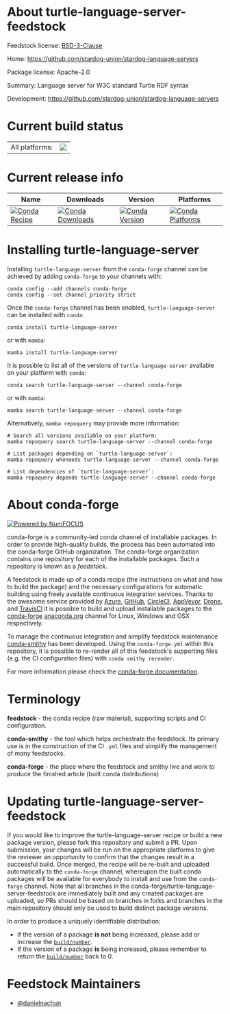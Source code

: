 About turtle-language-server-feedstock
======================================

Feedstock license: [BSD-3-Clause](https://github.com/conda-forge/turtle-language-server-feedstock/blob/main/LICENSE.txt)

Home: https://github.com/stardog-union/stardog-language-servers

Package license: Apache-2.0

Summary: Language server for W3C standard Turtle RDF syntax

Development: https://github.com/stardog-union/stardog-language-servers

Current build status
====================


<table><tr><td>All platforms:</td>
    <td>
      <a href="https://dev.azure.com/conda-forge/feedstock-builds/_build/latest?definitionId=24411&branchName=main">
        <img src="https://dev.azure.com/conda-forge/feedstock-builds/_apis/build/status/turtle-language-server-feedstock?branchName=main">
      </a>
    </td>
  </tr>
</table>

Current release info
====================

| Name | Downloads | Version | Platforms |
| --- | --- | --- | --- |
| [![Conda Recipe](https://img.shields.io/badge/recipe-turtle--language--server-green.svg)](https://anaconda.org/conda-forge/turtle-language-server) | [![Conda Downloads](https://img.shields.io/conda/dn/conda-forge/turtle-language-server.svg)](https://anaconda.org/conda-forge/turtle-language-server) | [![Conda Version](https://img.shields.io/conda/vn/conda-forge/turtle-language-server.svg)](https://anaconda.org/conda-forge/turtle-language-server) | [![Conda Platforms](https://img.shields.io/conda/pn/conda-forge/turtle-language-server.svg)](https://anaconda.org/conda-forge/turtle-language-server) |

Installing turtle-language-server
=================================

Installing `turtle-language-server` from the `conda-forge` channel can be achieved by adding `conda-forge` to your channels with:

```
conda config --add channels conda-forge
conda config --set channel_priority strict
```

Once the `conda-forge` channel has been enabled, `turtle-language-server` can be installed with `conda`:

```
conda install turtle-language-server
```

or with `mamba`:

```
mamba install turtle-language-server
```

It is possible to list all of the versions of `turtle-language-server` available on your platform with `conda`:

```
conda search turtle-language-server --channel conda-forge
```

or with `mamba`:

```
mamba search turtle-language-server --channel conda-forge
```

Alternatively, `mamba repoquery` may provide more information:

```
# Search all versions available on your platform:
mamba repoquery search turtle-language-server --channel conda-forge

# List packages depending on `turtle-language-server`:
mamba repoquery whoneeds turtle-language-server --channel conda-forge

# List dependencies of `turtle-language-server`:
mamba repoquery depends turtle-language-server --channel conda-forge
```


About conda-forge
=================

[![Powered by
NumFOCUS](https://img.shields.io/badge/powered%20by-NumFOCUS-orange.svg?style=flat&colorA=E1523D&colorB=007D8A)](https://numfocus.org)

conda-forge is a community-led conda channel of installable packages.
In order to provide high-quality builds, the process has been automated into the
conda-forge GitHub organization. The conda-forge organization contains one repository
for each of the installable packages. Such a repository is known as a *feedstock*.

A feedstock is made up of a conda recipe (the instructions on what and how to build
the package) and the necessary configurations for automatic building using freely
available continuous integration services. Thanks to the awesome service provided by
[Azure](https://azure.microsoft.com/en-us/services/devops/), [GitHub](https://github.com/),
[CircleCI](https://circleci.com/), [AppVeyor](https://www.appveyor.com/),
[Drone](https://cloud.drone.io/welcome), and [TravisCI](https://travis-ci.com/)
it is possible to build and upload installable packages to the
[conda-forge](https://anaconda.org/conda-forge) [anaconda.org](https://anaconda.org/)
channel for Linux, Windows and OSX respectively.

To manage the continuous integration and simplify feedstock maintenance
[conda-smithy](https://github.com/conda-forge/conda-smithy) has been developed.
Using the ``conda-forge.yml`` within this repository, it is possible to re-render all of
this feedstock's supporting files (e.g. the CI configuration files) with ``conda smithy rerender``.

For more information please check the [conda-forge documentation](https://conda-forge.org/docs/).

Terminology
===========

**feedstock** - the conda recipe (raw material), supporting scripts and CI configuration.

**conda-smithy** - the tool which helps orchestrate the feedstock.
                   Its primary use is in the construction of the CI ``.yml`` files
                   and simplify the management of *many* feedstocks.

**conda-forge** - the place where the feedstock and smithy live and work to
                  produce the finished article (built conda distributions)


Updating turtle-language-server-feedstock
=========================================

If you would like to improve the turtle-language-server recipe or build a new
package version, please fork this repository and submit a PR. Upon submission,
your changes will be run on the appropriate platforms to give the reviewer an
opportunity to confirm that the changes result in a successful build. Once
merged, the recipe will be re-built and uploaded automatically to the
`conda-forge` channel, whereupon the built conda packages will be available for
everybody to install and use from the `conda-forge` channel.
Note that all branches in the conda-forge/turtle-language-server-feedstock are
immediately built and any created packages are uploaded, so PRs should be based
on branches in forks and branches in the main repository should only be used to
build distinct package versions.

In order to produce a uniquely identifiable distribution:
 * If the version of a package **is not** being increased, please add or increase
   the [``build/number``](https://docs.conda.io/projects/conda-build/en/latest/resources/define-metadata.html#build-number-and-string).
 * If the version of a package **is** being increased, please remember to return
   the [``build/number``](https://docs.conda.io/projects/conda-build/en/latest/resources/define-metadata.html#build-number-and-string)
   back to 0.

Feedstock Maintainers
=====================

* [@danielnachun](https://github.com/danielnachun/)


